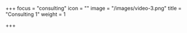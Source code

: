 +++
focus = "consulting"
icon = ""
image = "/images/video-3.png"
title = "Consulting 1"
weight = 1

+++

